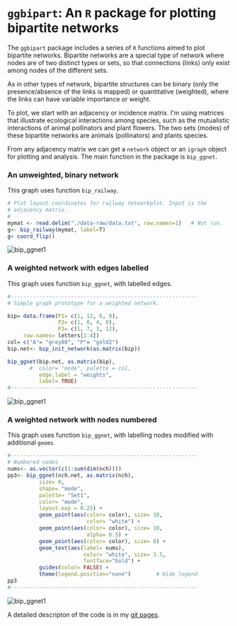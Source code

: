 `ggbipart`: An `R` package for plotting bipartite networks
========================================================

The `ggbipart` package includes a series of `R` functions aimed to plot bipartite networks. Bipartite networks are a special type of network where nodes are of two distinct types or sets, so that connections (links) only exist among nodes of the different sets.

As in other types of network, bipartite structures can be binary (only the presence/absence of the links is mapped) or quantitative (weighted), where the links can have variable importance or weight.

To plot, we start with an adjacency or incidence matrix. I'm using matrices that illustrate ecological interactions among species, such as the mutualistic interactions of animal pollinators and plant flowers. The two sets (modes) of these bipartite networks are animals (pollinators) and plants species.

From any adjacency matrix we can get a `network` object or an `igraph` object for plotting and analysis. The main function in the package is `bip_ggnet`.

### An unweighted, binary network

This graph uses function `bip_railway`.

```r
# Plot layout coordinates for railway networkplot. Input is the 
# adjacency matrix.
# 
mymat <- read.delim("./data-raw/data.txt", row.names=1)   # Not run.
g<- bip_railway(mymat, label=T)
g+ coord_flip()

```
![bip_ggnet1](http://pedroj.github.io/bipartite_plots/images/Rplot00.png)

### A weighted network with edges labelled

This graph uses function `bip_ggnet`, with labelled edges.

```r
#-----------------------------------------------------------
# Simple graph prototype for a weighted network.

bip= data.frame(P1= c(1, 12, 6, 0),
                P2= c(1, 0, 4, 0),
                P3= c(1, 7, 3, 12),
     row.names= letters[1:4])
col= c("A"= "grey80", "P"= "gold2")
bip.net<- bip_init_network(as.matrix(bip)) 

bip_ggnet(bip.net, as.matrix(bip), 
       #  color= "mode", palette = col, 
          edge.label = "weights",
          label= TRUE)
#-----------------------------------------------------------
```
![bip_ggnet1](http://pedroj.github.io/bipartite_plots/images/Rplot1.png)


### A weighted network with nodes numbered

This graph uses function `bip_ggnet`, with labelling nodes modified with additional `geoms`.

```r
#-----------------------------------------------------------
# Numbered nodes
nums<- as.vector(c(1:sum(dim(nch))))
pp3<- bip_ggnet(nch.net, as.matrix(nch),
          size= 0,
          shape= "mode", 
          palette= "Set1",
          color= "mode",
          layout.exp = 0.25) +
          geom_point(aes(color= color), size= 10, 
                         color= "white") +
          geom_point(aes(color= color), size= 10, 
                         alpha= 0.5) +
          geom_point(aes(color= color), size= 8) +
          geom_text(aes(label= nums), 
                        color= "white", size= 3.5, 
                        fontface="bold") + 
          guides(color= FALSE) +
          theme(legend.position="none")        # Hide legend
pp3
#-----------------------------------------------------------
```
![bip_ggnet1](http://pedroj.github.io/bipartite_plots/images/Rplot2.png)


A detailed descripton of the code is in my [git pages](http://pedroj.github.io/bipartite_plots/).




